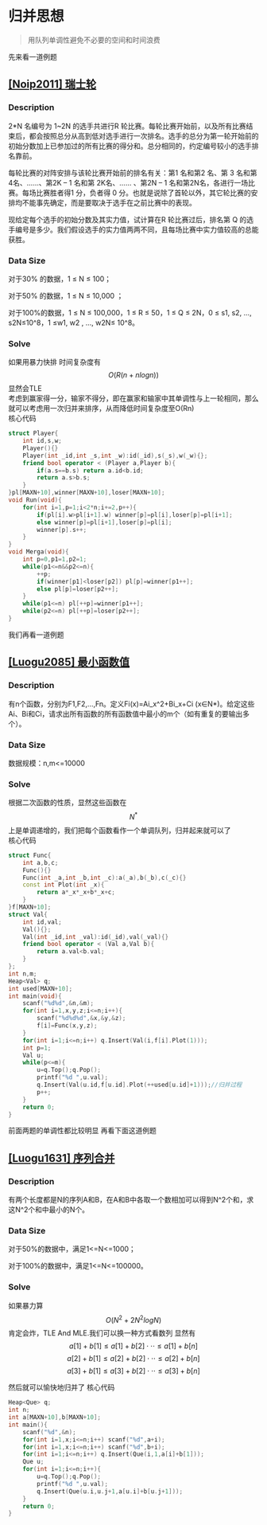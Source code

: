 # 归并思想

> 用队列单调性避免不必要的空间和时间浪费

先来看一道例题

## [\[Noip2011\] 瑞士轮](https://www.luogu.org/problemnew/show/P1309)

### Description

2\*N 名编号为 1~2N 的选手共进行R 轮比赛。每轮比赛开始前，以及所有比赛结束后，都会按照总分从高到低对选手进行一次排名。选手的总分为第一轮开始前的初始分数加上已参加过的所有比赛的得分和。总分相同的，约定编号较小的选手排名靠前。

每轮比赛的对阵安排与该轮比赛开始前的排名有关：第1 名和第2 名、第 3 名和第 4名、……、第2K – 1 名和第 2K名、…… 、第2N – 1 名和第2N名，各进行一场比赛。每场比赛胜者得1 分，负者得 0 分。也就是说除了首轮以外，其它轮比赛的安排均不能事先确定，而是要取决于选手在之前比赛中的表现。

现给定每个选手的初始分数及其实力值，试计算在R 轮比赛过后，排名第 Q 的选手编号是多少。我们假设选手的实力值两两不同，且每场比赛中实力值较高的总能获胜。

### Data Size

对于30% 的数据，1 ≤ N ≤ 100；

对于50% 的数据，1 ≤ N ≤ 10,000 ；

对于100%的数据，1 ≤ N ≤ 100,000，1 ≤ R ≤ 50，1 ≤ Q ≤ 2N，0 ≤ s1, s2, …, s2N≤10^8，1 ≤w1, w2 , …, w2N≤ 10^8。

### Solve

如果用暴力快排 时间复杂度有 $$O(R(n+nlogn))$$ 显然会TLE  
考虑到赢家得一分，输家不得分，即在赢家和输家中其单调性与上一轮相同，那么就可以考虑用一次归并来排序，从而降低时间复杂度至O\(Rn\)  
核心代码

```cpp
struct Player{
    int id,s,w;
    Player(){}
    Player(int _id,int _s,int _w):id(_id),s(_s),w(_w){};
    friend bool operator < (Player a,Player b){
        if(a.s==b.s) return a.id<b.id;
        return a.s>b.s;
    }
}pl[MAXN+10],winner[MAXN+10],loser[MAXN+10];
void Run(void){
    for(int i=1,p=1;i<2*n;i+=2,p++){
        if(pl[i].w>pl[i+1].w) winner[p]=pl[i],loser[p]=pl[i+1];
        else winner[p]=pl[i+1],loser[p]=pl[i];
        winner[p].s++;
    }
}
void Merga(void){
    int p=0,p1=1,p2=1;
    while(p1<=n&&p2<=n){
        ++p;
        if(winner[p1]<loser[p2]) pl[p]=winner[p1++];
        else pl[p]=loser[p2++];
    }
    while(p1<=n) pl[++p]=winner[p1++];
    while(p2<=n) pl[++p]=loser[p2++];
}
```

我们再看一道例题

## [\[Luogu2085\] 最小函数值](https://www.luogu.org/problemnew/show/P2085)

### Description

有n个函数，分别为F1,F2,...,Fn。定义Fi\(x\)=Ai_x^2+Bi_x+Ci \(x∈N\*\)。给定这些Ai、Bi和Ci，请求出所有函数的所有函数值中最小的m个（如有重复的要输出多个）。

### Data Size

数据规模：n,m&lt;=10000

### Solve

根据二次函数的性质，显然这些函数在$$N^*$$上是单调递增的，我们把每个函数看作一个单调队列，归并起来就可以了  
核心代码

```cpp
struct Func{
    int a,b,c;
    Func(){}
    Func(int _a,int _b,int _c):a(_a),b(_b),c(_c){}
    const int Plot(int _x){
        return a*_x*_x+b*_x+c;
    }
}f[MAXN+10];
struct Val{
    int id,val;
    Val(){};
    Val(int _id,int _val):id(_id),val(_val){}
    friend bool operator < (Val a,Val b){
        return a.val<b.val;
    }
};
int n,m;
Heap<Val> q;
int used[MAXN+10];
int main(void){
    scanf("%d%d",&n,&m);
    for(int i=1,x,y,z;i<=n;i++){
        scanf("%d%d%d",&x,&y,&z);
        f[i]=Func(x,y,z);
    }
    for(int i=1;i<=n;i++) q.Insert(Val(i,f[i].Plot(1)));
    int p=1;
    Val u;
    while(p<=m){
        u=q.Top();q.Pop();
        printf("%d ",u.val);
        q.Insert(Val(u.id,f[u.id].Plot(++used[u.id]+1)));//归并过程
        p++;
    }
    return 0;
}
```

前面两题的单调性都比较明显
再看下面这道例题

## [\[Luogu1631\] 序列合并](https://www.luogu.org/problemnew/show/P1631)

### Description

有两个长度都是N的序列A和B，在A和B中各取一个数相加可以得到N^2个和，求这N^2个和中最小的N个。

### Data Size

对于50%的数据中，满足1<=N<=1000；

对于100%的数据中，满足1<=N<=100000。

### Solve

如果暴力算$$O(N^2+2N^2logN)$$肯定会炸，TLE And MLE.我们可以换一种方式看数列
显然有
$$a[1]+b[1]\leqslant a[1]+b[2] \cdot\cdot\cdot \leqslant a[1]+b[n]$$
$$a[2]+b[1]\leqslant a[2]+b[2] \cdot\cdot\cdot \leqslant a[2]+b[n]$$
$$a[3]+b[1]\leqslant a[3]+b[2] \cdot\cdot\cdot \leqslant a[3]+b[n]$$

然后就可以愉快地归并了
核心代码
```cpp
Heap<Que> q;
int n;
int a[MAXN+10],b[MAXN+10];
int main(){
	scanf("%d",&n);
	for(int i=1,x;i<=n;i++) scanf("%d",a+i);
	for(int i=1,x;i<=n;i++) scanf("%d",b+i);
	for(int i=1;i<=n;i++) q.Insert(Que(i,1,a[i]+b[1]));
	Que u;
	for(int i=1;i<=n;i++){
		u=q.Top();q.Pop();
		printf("%d ",u.val);
		q.Insert(Que(u.i,u.j+1,a[u.i]+b[u.j+1]));
	}
	return 0;
}
```
